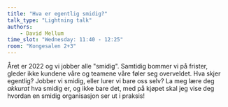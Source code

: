 ```yaml
---
title: "Hva er egentlig smidig?"
talk_type: "Lightning talk"
authors:
    - David Mellum
time_slot: "Wednesday: 11:40 - 12:25"
room: "Kongesalen 2+3"
---
```

Året er 2022 og vi jobber alle "smidig". Samtidig bommer vi på frister, gleder ikke kundene våre og teamene våre føler seg overveldet. 
Hva skjer egentlig? Jobber vi smidig, eller lurer vi bare oss selv? La meg lære deg _akkurat_ hva smidig er, og ikke bare det, med på kjøpet skal jeg vise deg hvordan en smidig organisasjon ser ut i praksis!


